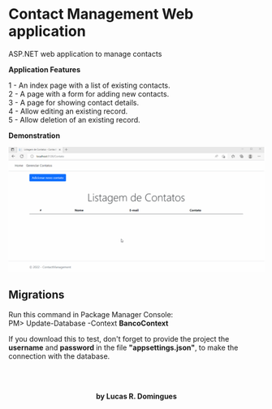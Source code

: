 <h1>Contact Management Web application</h1>

ASP.NET web application to manage contacts

<b>Application Features</b>

1 - An index page with a list of existing contacts.<br>
2 - A page with a form for adding new contacts.<br>
3 - A page for showing contact details.<br>
4 - Allow editing an existing record.<br>
5 - Allow deletion of an existing record.<br>

<b>Demonstration</b>

![overview](https://github.com/lrdomingues/aspnet/blob/main/aspnet.gif)

## Migrations
Run this command in Package Manager Console:<br>
PM> Update-Database -Context <b>BancoContext</b><br>

If you download this to test, don't forget to provide the project
the <b>username</b> and <b>password</b>
in the file <b>"appsettings.json"</b>, to make the connection with the database.

<br/><br/>
<p align="center"><b>by Lucas R. Domingues</b></p>
